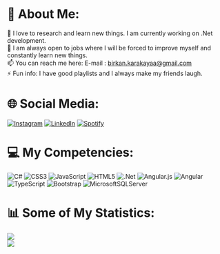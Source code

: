 # 💫 About Me:
🔭 I love to research and learn new things. I am currently working on .Net development.<br>🤔 I am always open to jobs where I will be forced to improve myself and constantly learn new things.<br>📫 You can reach me here: E-mail : birkan.karakayaa@gmail.com<br>⚡ Fun info: I have good playlists and I always make my friends laugh.

# 🌐 Social Media:
[![Instagram](https://img.shields.io/badge/Instagram-%23E4405F.svg?logo=Instagram&logoColor=white)](https://instagram.com/birkan.krky) [![LinkedIn](https://img.shields.io/badge/LinkedIn-%230077B5.svg?logo=linkedin&logoColor=white)](https://linkedin.com/in/birkan-karakaya-605a80183) [![Spotify](https://img.shields.io/badge/Spotify-%96be25.svg?logo=Spotify&logoColor=white)](https://open.spotify.com/user/zyp42x6y7nj8l7w1hri73f2fv?si=cbb3d47bdb594de0)

# 💻 My Competencies:
![C#](https://img.shields.io/badge/c%23-%23239120.svg?style=for-the-badge&logo=c-sharp&logoColor=white) ![CSS3](https://img.shields.io/badge/css3-%231572B6.svg?style=for-the-badge&logo=css3&logoColor=white) ![JavaScript](https://img.shields.io/badge/javascript-%23323330.svg?style=for-the-badge&logo=javascript&logoColor=%23F7DF1E) ![HTML5](https://img.shields.io/badge/html5-%23E34F26.svg?style=for-the-badge&logo=html5&logoColor=white) ![.Net](https://img.shields.io/badge/.NET-5C2D91?style=for-the-badge&logo=.net&logoColor=white) ![Angular.js](https://img.shields.io/badge/angular.js-%23E23237.svg?style=for-the-badge&logo=angularjs&logoColor=white) ![Angular](https://img.shields.io/badge/angular-%23DD0031.svg?style=for-the-badge&logo=angular&logoColor=white) ![TypeScript](https://img.shields.io/badge/typescript-%23007ACC.svg?style=for-the-badge&logo=typescript&logoColor=white) ![Bootstrap](https://img.shields.io/badge/bootstrap-%23563D7C.svg?style=for-the-badge&logo=bootstrap&logoColor=white) ![MicrosoftSQLServer](https://img.shields.io/badge/Microsoft%20SQL%20Sever-CC2927?style=for-the-badge&logo=microsoft%20sql%20server&logoColor=white)
# 📊 Some of My Statistics:
![](https://github-readme-stats.vercel.app/api?username=birkankarakaya&theme=default&hide_border=false&include_all_commits=true&count_private=false)<br/>
![](https://github-readme-streak-stats.herokuapp.com/?user=birkankarakaya&theme=default&hide_border=false)<br/>
